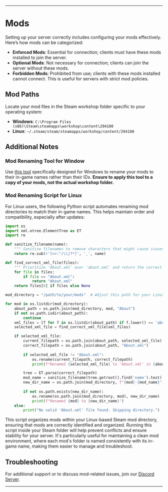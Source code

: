 
---

# Mods

Setting up your server correctly includes configuring your mods effectively. Here’s how mods can be categorized:

* **Enforced Mods**: Essential for connection; clients must have these mods installed to join the server.
* **Optional Mods**: Not necessary for connection; clients can join the server without these mods.
* **Forbidden Mods**: Prohibited from use; clients with these mods installed cannot connect. This is useful for servers with strict mod policies.

## Mod Paths

Locate your mod files in the Steam workshop folder specific to your operating system:

* **Windows**: `C:\Program Files (x86)\Steam\steamapps\workshop\content\294100`
* **Linux**: `~/.steam/steam/steamapps/workshop/content/294100`

## Additional Notes

### Mod Renaming Tool for Window
Use [this tool](https://github.com/Byte-Nova/Library/releases/latest) specifically designed for Windows to rename your mods to their in-game names rather than their IDs. **Ensure to apply this tool to a copy of your mods, not the actual workshop folder.**

### Mod Renaming Script for Linux
For Linux users, the following Python script automates renaming mod directories to match their in-game names. This helps maintain order and compatibility, especially after updates:

```python
import os
import xml.etree.ElementTree as ET
import re

def sanitize_filename(name):
    """ Sanitize filenames to remove characters that might cause issues in file systems. """
    return re.sub(r'[<>:"/\\|?*]', '_', name)

def find_correct_xml_file(files):
    """ Prioritize 'About.xml' over 'about.xml' and return the correct file name. """
    for file in files:
        if file == "About.xml":
            return "About.xml"
    return files[0] if files else None

mod_directory = "/path/to/your/mods"  # Adjust this path for your Linux system

for mod in os.listdir(mod_directory):
    about_path = os.path.join(mod_directory, mod, "About")
    if not os.path.isdir(about_path):
        continue
    xml_files = [f for f in os.listdir(about_path) if f.lower() == 'about.xml']
    selected_xml_file = find_correct_xml_file(xml_files)

    if selected_xml_file:
        current_filepath = os.path.join(about_path, selected_xml_file)
        correct_filepath = os.path.join(about_path, "About.xml")
        
        if selected_xml_file != "About.xml":
            os.rename(current_filepath, correct_filepath)
            print(f"Renamed {selected_xml_file} to 'About.xml' in {about_path}")

        tree = ET.parse(correct_filepath)
        mod_name = sanitize_filename(tree.getroot().find('name').text)
        new_dir_name = os.path.join(mod_directory, f"{mod}-{mod_name}")
        
        if not os.path.exists(new_dir_name):
            os.rename(os.path.join(mod_directory, mod), new_dir_name)
            print(f"Renamed {mod} to {new_dir_name}")
    else:
        print("No valid 'About.xml' file found. Skipping directory.")
```

This script organizes mods within your Linux-based Steam mod directory, ensuring that mods are correctly identified and organized. Running this script inside your Steam folder will help prevent conflicts and ensure stability for your server. It's particularly useful for maintaining a clean mod environment, where each mod's folder is named consistently with its in-game name, making them easier to manage and troubleshoot.

## Troubleshooting

For additional support or to discuss mod-related issues, join our [Discord Server](https://discord.gg/NCsArSaqBW).

---
